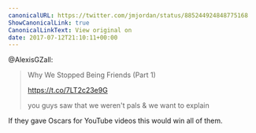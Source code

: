 ```yaml
---
canonicalURL: https://twitter.com/jmjordan/status/885244924848775168
ShowCanonicalLink: true
CanonicalLinkText: View original on
date: 2017-07-12T21:10:11+00:00
---
```

@AlexisGZall:

> Why We Stopped Being Friends (Part 1)
> 
> https://t.co/7LT2c23e9G
> 
> you guys saw that we weren't pals &amp; we want to explain

If they gave Oscars for YouTube videos this would win all of them.